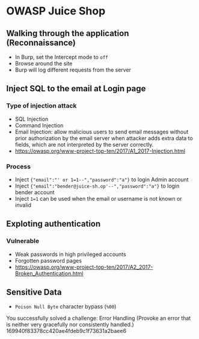# OWASP Juice Shop

## Walking through the application (Reconnaissance)

- In Burp, set the Intercept mode to `off`
- Browse around the site
- Burp will log different requests from the server

## Inject SQL to the email at Login page

### Type of injection attack

- SQL Injection
- Command Injection
- Email Injection: allow malicious users to send email messages without prior authorization by the email server when attacker adds extra data to fields, which are not interpreted by the server correctly.
- https://owasp.org/www-project-top-ten/2017/A1_2017-Injection.html

### Process

- Inject `{"email":"' or 1=1--","password":"a"}` to login Admin account
- Inject `{"email":"bender@juice-sh.op'--","password":"a"}` to login bender account
- Inject `1=1` can be used when the email or username is not known or invalid

## Exploting authentication

### Vulnerable

- Weak passwords in high privileged accounts
- Forgotten password pages
- https://owasp.org/www-project-top-ten/2017/A2_2017-Broken_Authentication.html

## Sensitive Data

- `Poison Null Byte` character bypass (`%00`)

 You successfully solved a challenge: Error Handling (Provoke an error that is neither very gracefully nor consistently handled.)
169940f83378cc420ae4fdeb9c1f73631a2baee6
